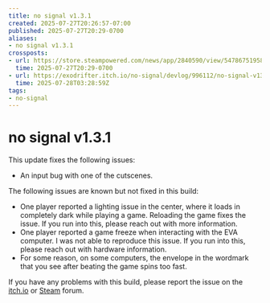 ```yaml
---
title: no signal v1.3.1
created: 2025-07-27T20:26:57-07:00
published: 2025-07-27T20:29-0700
aliases:
- no signal v1.3.1
crossposts:
- url: https://store.steampowered.com/news/app/2840590/view/547867519580373456
  time: 2025-07-27T20:29-0700
- url: https://exodrifter.itch.io/no-signal/devlog/996112/no-signal-v131
  time: 2025-07-28T03:28:59Z
tags:
- no-signal
---
```


# no signal v1.3.1

This update fixes the following issues:  
- An input bug with one of the cutscenes.  
  
The following issues are known but not fixed in this build:  
- One player reported a lighting issue in the center, where it loads in completely dark while playing a game. Reloading the game fixes the issue. If you run into this, please reach out with more information.  
- One player reported a game freeze when interacting with the EVA computer. I was not able to reproduce this issue. If you run into this, please reach out with hardware information.  
- For some reason, on some computers, the envelope in the wordmark that you see after beating the game spins too fast.  
  
If you have any problems with this build, please report the issue on the [itch.io](https://exodrifter.itch.io/no-signal/community) or [Steam](https://steamcommunity.com/app/2840590/discussions/) forum.
